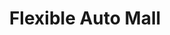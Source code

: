 ---
title: "Flexible Auto Mall"
url: /allentown/flexible-auto-mall-31st-street-southwest/
shop: car
---